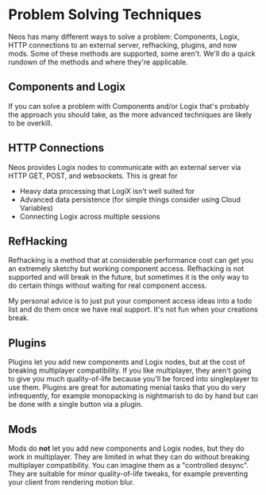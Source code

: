 # Problem Solving Techniques
Neos has many different ways to solve a problem: Components, Logix, HTTP connections to an external server, refhacking, plugins, and now mods. Some of these methods are supported, some aren't. We'll do a quick rundown of the methods and where they're applicable.

## Components and Logix
If you can solve a problem with Components and/or Logix that's probably the approach you should take, as the more advanced techniques are likely to be overkill.

## HTTP Connections
Neos provides Logix nodes to communicate with an external server via HTTP GET, POST, and websockets. This is great for
- Heavy data processing that LogiX isn't well suited for
- Advanced data persistence (for simple things consider using Cloud Variables)
- Connecting Logix across multiple sessions

## RefHacking
Refhacking is a method that at considerable performance cost can get you an extremely sketchy but working component access. Refhacking is not supported and will break in the future, but sometimes it is the only way to do certain things without waiting for real component access.

My personal advice is to just put your component access ideas into a todo list and do them once we have real support. It's not fun when your creations break.

## Plugins
Plugins let you add new components and Logix nodes, but at the cost of breaking multiplayer compatibility. If you like multiplayer, they aren't going to give you much quality-of-life because you'll be forced into singleplayer to use them. Plugins are great for automating menial tasks that you do very infrequently, for example monopacking is nightmarish to do by hand but can be done with a single button via a plugin.

## Mods
Mods do **not** let you add new components and Logix nodes, but they do work in multiplayer. They are limited in what they can do without breaking multiplayer compatibility. You can imagine them as a "controlled desync". They are suitable for minor quality-of-life tweaks, for example preventing your client from rendering motion blur.
